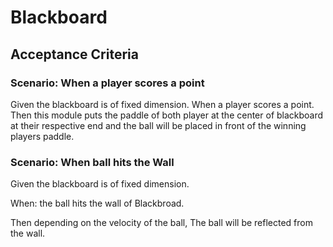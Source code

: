 # Blackboard

## Acceptance Criteria

### Scenario: When a player scores a point

Given the blackboard is of fixed dimension.
When a player scores a point.
Then this module puts the paddle of both
player at the center of blackboard at
their respective end and the ball will be
placed in front of the winning players paddle.

### Scenario: When ball hits the Wall

Given the blackboard is of fixed dimension.

When: the ball hits the wall of Blackbroad.

Then depending on the velocity of the ball,
The ball will be reflected from the wall.

